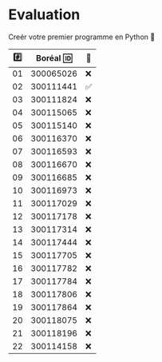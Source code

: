 # Evaluation

Creér votre premier programme en Python :snake:

|:hash:| Boréal :id:| :100:              |
|------|------------|--------------------| 
|   01 |  300065026 | :x:                |
|   02 |  300111441 | :white_check_mark: |
|   03 |  300111824 | :x:                |
|   04 |  300115065 | :x:                |
|   05 |  300115140 | :x:                |
|   06 |  300116370 | :x:                |
|   07 |  300116593 | :x:                |
|   08 |  300116670 | :x:                |
|   09 |  300116685 | :x:                |
|   10 |  300116973 | :x:                |
|   11 |  300117029 | :x:                |
|   12 |  300117178 | :x:                |
|   13 |  300117314 | :x:                |
|   14 |  300117444 | :x:                |
|   15 |  300117705 | :x:                |
|   16 |  300117782 | :x:                |
|   17 |  300117784 | :x:                |
|   18 |  300117806 | :x:                |
|   19 |  300117864 | :x:                |
|   20 |  300118075 | :x:                |
|   21 |  300118196 | :x:                |
|   22 |  300114158 | :x:                |

